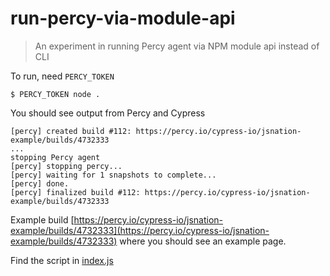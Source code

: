 # run-percy-via-module-api
> An experiment in running Percy agent via NPM module api instead of CLI

To run, need `PERCY_TOKEN`

```
$ PERCY_TOKEN node .
```

You should see output from Percy and Cypress

```
[percy] created build #112: https://percy.io/cypress-io/jsnation-example/builds/4732333
...
stopping Percy agent
[percy] stopping percy...
[percy] waiting for 1 snapshots to complete...
[percy] done.
[percy] finalized build #112: https://percy.io/cypress-io/jsnation-example/builds/4732333
```

Example build [https://percy.io/cypress-io/jsnation-example/builds/4732333](https://percy.io/cypress-io/jsnation-example/builds/4732333) where you should see an example page.

Find the script in [index.js](index.js)
